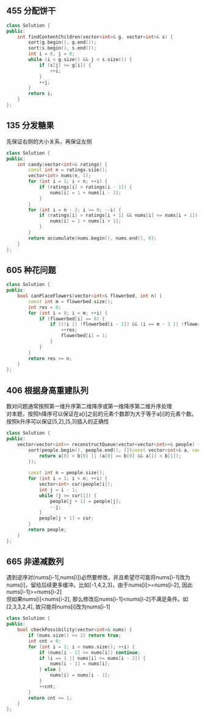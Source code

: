 ## 455 分配饼干
```cpp
class Solution {
public:
    int findContentChildren(vector<int>& g, vector<int>& s) {
        sort(g.begin(), g.end());
        sort(s.begin(), s.end());
        int i = 0, j = 0;
        while (i < g.size() && j < s.size()) {
            if (s[j] >= g[i]) {
                ++i;
            }
            ++j;
        }
        return i;
    }
};
```

## 135 分发糖果
先保证右侧的大小关系，再保证左侧
```cpp
class Solution {
public:
    int candy(vector<int>& ratings) {
        const int n = ratings.size();
        vector<int> nums(n, 1);
        for (int i = 1; i < n; ++i) {
            if (ratings[i] > ratings[i - 1]) {
                nums[i] = 1 + nums[i - 1];
            }
        }
        for (int i = n - 2; i >= 0; --i) {
            if (ratings[i] > ratings[i + 1] && nums[i] <= nums[i + 1]) {
                nums[i] = 1 + nums[i + 1];
            }
        }
        return accumulate(nums.begin(), nums.end(), 0);
    }
};
```

## 605 种花问题
```cpp
class Solution {
public:
    bool canPlaceFlowers(vector<int>& flowerbed, int n) {
        const int m = flowerbed.size();
        int res = 0;
        for (int i = 0; i < m; ++i) {
            if (flowerbed[i] == 0) {
                if ((!i || !flowerbed[i - 1]) && (i == m - 1 || !flowerbed[i + 1])) {
                    ++res;
                    flowerbed[i] = 1;
                }
            }
        }
        return res >= n;
    }
};
```

## 406 根据身高重建队列
数对问题通常按照第一维升序第二维降序或第一维降序第二维升序处理  
对本题，按照h降序可以保证在a[i]之前的元素个数即为大于等于a[i]的元素个数。按照k升序可以保证[5,2],[5,3]插入的正确性
```cpp
class Solution {
public:
    vector<vector<int>> reconstructQueue(vector<vector<int>>& people) {
        sort(people.begin(), people.end(), [](const vector<int>& a, const vector<int>& b) {
            return a[0] > b[0] || (a[0] == b[0] && a[1] < b[1]);
        });
        
        const int n = people.size();
        for (int i = 1; i < n; ++i) {
            vector<int> cur(people[i]);
            int j = i - 1;
            while (j >= cur[1]) {
                people[j + 1] = people[j];
                --j;
            }
            people[j + 1] = cur;
        }
        return people;
    }
};
```

## 665 非递减数列
遇到逆序对(nums[i-1],nums[i])必然要修改，并且希望尽可能将nums[i-1]改为nums[i]，留给后续更多缓冲。比如[-1,4,2,3]，由于nums[i]>=nums[i-2], 因此nums[i-1]>=nums[i-2]  
但如果nums[i]<nums[i-2], 那么修改后nums[i-1]<nums[i-2]不满足条件。如[2,3,3,2,4], 故只能将nums[i]改为nums[i-1]
```cpp
class Solution {
public:
    bool checkPossibility(vector<int>& nums) {
        if (nums.size() <= 2) return true;
        int cnt = 0;
        for (int i = 1; i < nums.size(); ++i) {
            if (nums[i - 1] <= nums[i]) continue;
            if (i == 1 || nums[i] >= nums[i - 2]) {
                nums[i - 1] = nums[i];
            } else {
                nums[i] = nums[i - 1];
            }
            ++cnt;
        }
        return cnt <= 1;
    }
};
```
